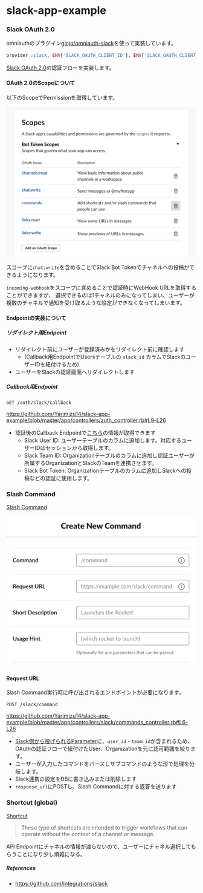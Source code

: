 # slack-app-example

### Slack OAuth 2.0

omniauthのプラグイン[ginjo/omniauth-slack](https://github.com/ginjo/omniauth-slack)を使って実装しています。

```ruby
provider :slack, ENV['SLACK_OAUTH_CLIENT_ID'], ENV['SLACK_OAUTH_CLIENT_SECRET'], scope:'links:read,links:write,commands,chat:write,team:read'
```

[Slack OAuth 2.0](https://api.slack.com/legacy/oauth#authenticating-users-with-oauth__the-oauth-flow)の認証フローを実装します。

#### OAuth 2.0のScopeについて

以下のScopeでPermissionを取得しています。

![OAuth Scope](https://github.com/Yarimizu14/slack-app-example/blob/master/images/oauth-scopes.png)

スコープに`chat:write`を含めることでSlack Bot Tokenでチャネルへの投稿ができるようになります。

`incoming-webhook`をスコープに含めることで認証時にWebHook URLを取得することができますが、
選択できるのは1チャネルのみになってしまい、ユーザーが複数のチャネルで通知を受け取るような設定ができなくなってしまいます。

#### Endpointの実装について

##### リダイレクト用Endpoint

- リダイレクト前にユーザーが登録済みかをリダイレクト前に確認します
    - (Callback用EndpointでUsersテーブルの `slack_id` カラムでSlackのユーザーIDを紐付けるため)
- ユーザーをSlackの認証画面へリダイレクトします

##### Callback用Endpoint

```
GET /auth/slack/callback
```

https://github.com/Yarimizu14/slack-app-example/blob/master/app/controllers/auth_controller.rb#L9-L26

- 認証後のCallback Endpointで[こちら](https://github.com/Yarimizu14/slack-app-example/blob/master/app/controllers/auth_controller.rb#L31-L49)の情報が取得できます
    - Slack User ID: ユーザーテーブルのカラムに追加します。対応するユーザーIDはセッションから取得します。
    - Slack Team ID: Organizationテーブルのカラムに追加し認証ユーザーが所属するOrganizationとSlackのTeamを連携させます。
    - Slack Bot Token: Organizationテーブルのカラムに追加しSlackへの投稿などの認証に使用します。

### Slash Command

[Slash Command](https://api.slack.com/interactivity/slash-commands)

![slash-command-setting](https://github.com/Yarimizu14/slack-app-example/blob/master/images/slash-command.png)

#### Request URL

Slash Command実行時に呼び出されるエンドポイントが必要になります。

```
POST /slack/command
```

https://github.com/Yarimizu14/slack-app-example/blob/master/app/controllers/slack/commands_controller.rb#L6-L26

- [Slack側から投げられるParameter](https://api.slack.com/interactivity/slash-commands#app_command_handling)に、`user_id`・`team_id`が含まれるため、OAuthの認証フローで紐付けたUser、Organizationを元に認可範囲を絞ります。
- ユーザーが入力したコマンドをパースしサブコマンドのような形で処理を分岐します。
- Slack連携の設定をDBに書き込みまたは削除します
- `response_url`にPOSTし、Slash Commandに対する返答を送ります

### Shortcut (global)

[Shortcut](https://api.slack.com/interactivity/shortcuts/using#global_shortcuts)

> These type of shortcuts are intended to trigger workflows that can operate without the context of a channel or message.

API Endpointにチャネルの情報が渡らないので、ユーザーにチャネル選択してもらうことになり少し煩雑になる。



##### References

- https://github.com/integrations/slack
